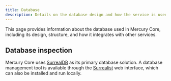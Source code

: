 ```yaml
---
title: Database
description: Details on the database design and how the service is used in Mercury Core.
---
```


This page provides information about the database used in Mercury Core, including its design, structure, and how it integrates with other services.

## Database inspection

Mercury Core uses [SurrealDB](https://surrealdb.com) as its primary database solution. A database management tool is available through the [Surrealist](https://app.surrealdb.com/) web interface, which can also be installed and run locally.

